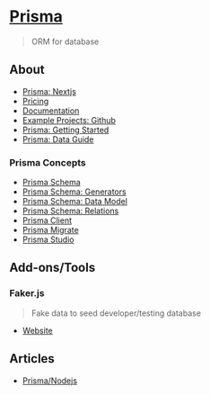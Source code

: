 # [Prisma](https://www.prisma.io)
> ORM for database

## About

- [Prisma: Nextjs](https://www.prisma.io/nextjs)
- [Pricing](https://www.prisma.io/pricing)
- [Documentation](https://www.prisma.io/docs/)
- [Example Projects: Github](https://github.com/prisma/prisma-examples)
- [Prisma: Getting Started](https://www.prisma.io/docs/getting-started)
- [Prisma: Data Guide](https://www.prisma.io/dataguide/)

### Prisma Concepts
- [Prisma Schema](https://www.prisma.io/docs/concepts/components/prisma-schema)
- [Prisma Schema: Generators](https://www.prisma.io/docs/concepts/components/prisma-schema/generators)
- [Prisma Schema: Data Model](https://www.prisma.io/docs/concepts/components/prisma-schema/data-model)
- [Prisma Schema: Relations](https://www.prisma.io/docs/concepts/components/prisma-schema/relations)
- [Prisma Client](https://www.prisma.io/docs/concepts/components/prisma-client)
- [Prisma Migrate](https://www.prisma.io/docs/concepts/components/prisma-migrate)
- [Prisma Studio](https://www.prisma.io/docs/concepts/components/prisma-studio)

## Add-ons/Tools

### Faker.js
> Fake data to seed developer/testing database

- [Website](https://fakerjs.dev/)

## Articles

- [Prisma/Nodejs](https://www.digitalocean.com/community/tutorials/how-to-build-a-rest-api-with-prisma-and-postgresql)

